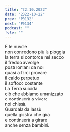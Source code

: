 ```yaml
---
title: "22.10.2022"
date: "2022-10-22"
prev: "P0132"
next: "P0134"
podcast: ""
foto: ""
---
```


E le nuvole  
non concedono più la pioggia  
la terra si contorce nel secco  
il freddo avvolge  
posti lontani da noi  
quasi a farci provare  
il caldo perpetuo  
il soffoco costante  
La Terra suicida  
ciò che abbiamo umanizzato  
e continuerà a vivere  
noi chissà.  
Guardala da lassù  
quella giostra che gira  
e continuerà a girare  
anche senza bambini.
